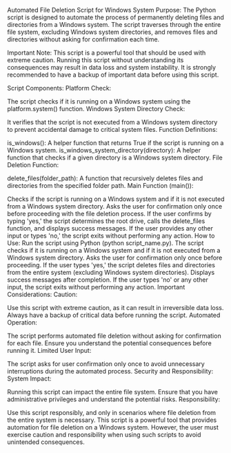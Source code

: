 Automated File Deletion Script for Windows System
Purpose:
The Python script is designed to automate the process of permanently deleting files and directories from a Windows system. The script traverses through the entire file system, excluding Windows system directories, and removes files and directories without asking for confirmation each time.

Important Note:
This script is a powerful tool that should be used with extreme caution. Running this script without understanding its consequences may result in data loss and system instability. It is strongly recommended to have a backup of important data before using this script.

Script Components:
Platform Check:

The script checks if it is running on a Windows system using the platform.system() function.
Windows System Directory Check:

It verifies that the script is not executed from a Windows system directory to prevent accidental damage to critical system files.
Function Definitions:

is_windows(): A helper function that returns True if the script is running on a Windows system.
is_windows_system_directory(directory): A helper function that checks if a given directory is a Windows system directory.
File Deletion Function:

delete_files(folder_path): A function that recursively deletes files and directories from the specified folder path.
Main Function (main()):

Checks if the script is running on a Windows system and if it is not executed from a Windows system directory.
Asks the user for confirmation only once before proceeding with the file deletion process.
If the user confirms by typing 'yes,' the script determines the root drive, calls the delete_files function, and displays success messages.
If the user provides any other input or types 'no,' the script exits without performing any action.
How to Use:
Run the script using Python (python script_name.py).
The script checks if it is running on a Windows system and if it is not executed from a Windows system directory.
Asks the user for confirmation only once before proceeding.
If the user types 'yes,' the script deletes files and directories from the entire system (excluding Windows system directories).
Displays success messages after completion.
If the user types 'no' or any other input, the script exits without performing any action.
Important Considerations:
Caution:

Use this script with extreme caution, as it can result in irreversible data loss.
Always have a backup of critical data before running the script.
Automated Operation:

The script performs automated file deletion without asking for confirmation for each file. Ensure you understand the potential consequences before running it.
Limited User Input:

The script asks for user confirmation only once to avoid unnecessary interruptions during the automated process.
Security and Responsibility:
System Impact:

Running this script can impact the entire file system. Ensure that you have administrative privileges and understand the potential risks.
Responsibility:

Use this script responsibly, and only in scenarios where file deletion from the entire system is necessary.
This script is a powerful tool that provides automation for file deletion on a Windows system. However, the user must exercise caution and responsibility when using such scripts to avoid unintended consequences.
